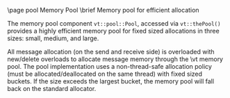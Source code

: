 \page pool Memory Pool
\brief Memory pool for efficient allocation

The memory pool component `vt::pool::Pool`, accessed via `vt::thePool()`
provides a highly efficient memory pool for fixed sized allocations in three
sizes: small, medium, and large.

All message allocation (on the send and receive side) is overloaded with
new/delete overloads to allocate message memory through the \vt memory pool. The
pool implementation uses a non-thread-safe allocation policy (must be
allocated/deallocated on the same thread) with fixed sized buckets. If the size
exceeds the largest bucket, the memory pool will fall back on the standard
allocator.
